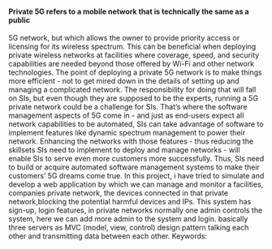 #### Private 5G refers to a mobile network that is technically the same as a public
5G network, but which allows the owner to provide priority access or licensing for its
wireless spectrum. This can be beneficial when deploying private wireless networks
at facilities where coverage, speed, and security capabilities are needed beyond those
offered by Wi-Fi and other network technologies.
The point of deploying a private 5G network is to make things more efficient - not
to get mired down in the details of setting up and managing a complicated network.
The responsibility for doing that will fall on SIs, but even though they are supposed to
be the experts, running a 5G private network could be a challenge for SIs.
That’s where the software management aspects of 5G come in - and just as end-users
expect all network capabilities to be automated, SIs can take advantage of software
to implement features like dynamic spectrum management to power their network.
Enhancing the networks with those features - thus reducing the skillsets SIs need to implement
to deploy and manage networks - will enable SIs to serve even more customers
more successfully. Thus, SIs need to build or acquire automated software management
systems to make their customers’ 5G dreams come true.
In this project, i have tried to simulate and develop a web application by which we
can manage and monitor a facilities, companies private network, the devices connected
in that private network,blocking the potential harmful devices and IPs.
This system has sign-up, login features, in private networks normally one admin controls
the system, here we can add more admin to the system and login. basically
three servers as MVC (model, view, control) design pattern talking each other and
transmitting data between each other.
Keywords:
